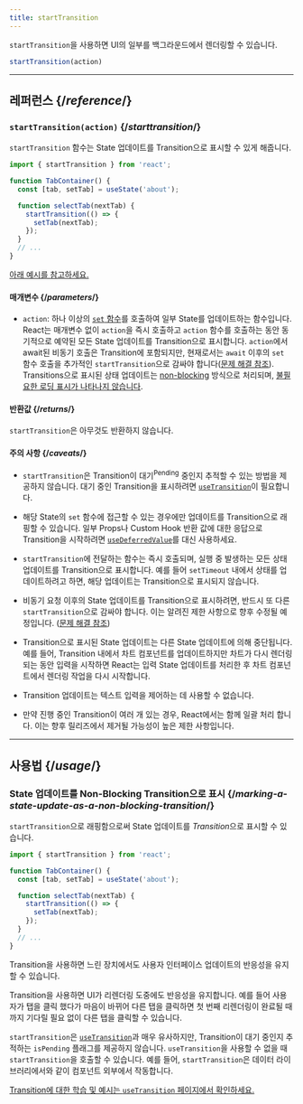 ```yaml
---
title: startTransition
---
```


<Intro>

`startTransition`을 사용하면 UI의 일부를 백그라운드에서 렌더링할 수 있습니다.

```js
startTransition(action)
```

</Intro>

<InlineToc />

---

## 레퍼런스 {/*reference*/}

### `startTransition(action)` {/*starttransition*/}

`startTransition` 함수는 State 업데이트를 Transition으로 표시할 수 있게 해줍니다.

```js {7,9}
import { startTransition } from 'react';

function TabContainer() {
  const [tab, setTab] = useState('about');

  function selectTab(nextTab) {
    startTransition(() => {
      setTab(nextTab);
    });
  }
  // ...
}
```

[아래 예시를 참고하세요.](#usage)

#### 매개변수 {/*parameters*/}

* `action`: 하나 이상의 [`set` 함수](/reference/react/useState#setstate)를 호출하여 일부 State를 업데이트하는 함수입니다. React는 매개변수 없이 `action`을 즉시 호출하고 `action` 함수를 호출하는 동안 동기적으로 예약된 모든 State 업데이트를 Transition으로 표시합니다. `action`에서 await된 비동기 호출은 Transition에 포함되지만, 현재로서는 `await` 이후의 `set` 함수 호출을 추가적인 `startTransition`으로 감싸야 합니다([문제 해결 참조](/reference/react/useTransition#react-doesnt-treat-my-state-update-after-await-as-a-transition)). Transitions으로 표시된 상태 업데이트는 [non-blocking](#marking-a-state-update-as-a-non-blocking-transition) 방식으로 처리되며, [불필요한 로딩 표시가 나타나지 않습니다](/reference/react/useTransition#preventing-unwanted-loading-indicators).

#### 반환값 {/*returns*/}

`startTransition`은 아무것도 반환하지 않습니다.

#### 주의 사항 {/*caveats*/}

* `startTransition`은 Transition이 대기<sup>Pending</sup> 중인지 추적할 수 있는 방법을 제공하지 않습니다. 대기 중인 Transition을 표시하려면 [`useTransition`](/reference/react/useTransition)이 필요합니다.

* 해당 State의 `set` 함수에 접근할 수 있는 경우에만 업데이트를 Transition으로 래핑할 수 있습니다. 일부 Props나 Custom Hook 반환 값에 대한 응답으로 Transition을 시작하려면 [`useDeferredValue`](/reference/react/useDeferredValue)를 대신 사용하세요.

* `startTransition`에 전달하는 함수는 즉시 호출되며, 실행 중 발생하는 모든 상태 업데이트를 Transition으로 표시합니다. 예를 들어 `setTimeout` 내에서 상태를 업데이트하려고 하면, 해당 업데이트는 Transition으로 표시되지 않습니다.

* 비동기 요청 이후의 State 업데이트를 Transition으로 표시하려면, 반드시 또 다른 `startTransition`으로 감싸야 합니다. 이는 알려진 제한 사항으로 향후 수정될 예정입니다. ([문제 해결 참조](/reference/react/useTransition#react-doesnt-treat-my-state-update-after-await-as-a-transition))

* Transition으로 표시된 State 업데이트는 다른 State 업데이트에 의해 중단됩니다. 예를 들어, Transition 내에서 차트 컴포넌트를 업데이트하지만 차트가 다시 렌더링되는 동안 입력을 시작하면 React는 입력 State 업데이트를 처리한 후 차트 컴포넌트에서 렌더링 작업을 다시 시작합니다.

* Transition 업데이트는 텍스트 입력을 제어하는 데 사용할 수 없습니다.

* 만약 진행 중인 Transition이 여러 개 있는 경우, React에서는 함께 일괄 처리 합니다. 이는 향후 릴리즈에서 제거될 가능성이 높은 제한 사항입니다.

---

## 사용법 {/*usage*/}

### State 업데이트를 Non-Blocking Transition으로 표시 {/*marking-a-state-update-as-a-non-blocking-transition*/}

`startTransition`으로 래핑함으로써 State 업데이트를 *Transition*으로 표시할 수 있습니다.

```js {7,9}
import { startTransition } from 'react';

function TabContainer() {
  const [tab, setTab] = useState('about');

  function selectTab(nextTab) {
    startTransition(() => {
      setTab(nextTab);
    });
  }
  // ...
}
```

Transition을 사용하면 느린 장치에서도 사용자 인터페이스 업데이트의 반응성을 유지할 수 있습니다.

Transition을 사용하면 UI가 리렌더링 도중에도 반응성을 유지합니다. 예를 들어 사용자가 탭을 클릭 했다가 마음이 바뀌어 다른 탭을 클릭하면 첫 번째 리렌더링이 완료될 때 까지 기다릴 필요 없이 다른 탭을 클릭할 수 있습니다.

<Note>

`startTransition`은 [`useTransition`](/reference/react/useTransition)과 매우 유사하지만, Transition이 대기 중인지 추적하는 `isPending` 플래그를 제공하지 않습니다. `useTransition`을 사용할 수 없을 때 `startTransition`을 호출할 수 있습니다. 예를 들어, `startTransition`은 데이터 라이브러리에서와 같이 컴포넌트 외부에서 작동합니다.

[Transition에 대한 학습 및 예시는 `useTransition` 페이지에서 확인하세요.](/reference/react/useTransition)


</Note>
